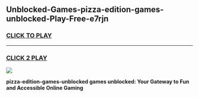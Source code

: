 
## Unblocked-Games-pizza-edition-games-unblocked-Play-Free-e7rjn
<h3>
<a href="https://premium76.site?title=pizza-edition-games-unblocked&ref=18A">CLICK TO PLAY</a></h3>
<hr>

<h3>
<a href="https://premium76.site?title=pizza-edition-games-unblocked&ref=18A">CLICK 2 PLAY</a>
  
</h3>

<a href="https://premium76.site?title=pizza-edition-games-unblocked&ref=18A"><img src="https://clearcache.store/games.png"></a>


**pizza-edition-games-unblocked games unblocked: Your Gateway to Fun and Accessible Online Gaming**
